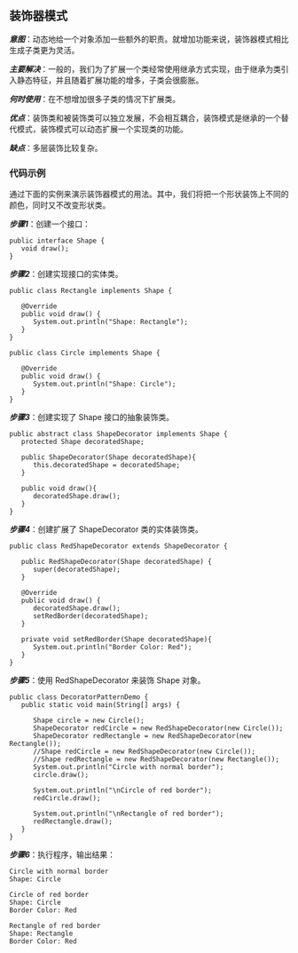 ## 装饰器模式

***意图***：动态地给一个对象添加一些额外的职责。就增加功能来说，装饰器模式相比生成子类更为灵活。

***主要解决***：一般的，我们为了扩展一个类经常使用继承方式实现，由于继承为类引入静态特征，并且随着扩展功能的增多，子类会很膨胀。

***何时使用***：在不想增加很多子类的情况下扩展类。

***优点***：装饰类和被装饰类可以独立发展，不会相互耦合，装饰模式是继承的一个替代模式，装饰模式可以动态扩展一个实现类的功能。

***缺点***：多层装饰比较复杂。

### 代码示例
通过下面的实例来演示装饰器模式的用法。其中，我们将把一个形状装饰上不同的颜色，同时又不改变形状类。

***步骤1***：创建一个接口：
```
public interface Shape {
   void draw();
}
```
***步骤2***：创建实现接口的实体类。
```
public class Rectangle implements Shape {
 
   @Override
   public void draw() {
      System.out.println("Shape: Rectangle");
   }
}
```
```
public class Circle implements Shape {
 
   @Override
   public void draw() {
      System.out.println("Shape: Circle");
   }
}
```
***步骤3***：创建实现了 Shape 接口的抽象装饰类。
```
public abstract class ShapeDecorator implements Shape {
   protected Shape decoratedShape;
 
   public ShapeDecorator(Shape decoratedShape){
      this.decoratedShape = decoratedShape;
   }
 
   public void draw(){
      decoratedShape.draw();
   }  
}
```
***步骤4***：创建扩展了 ShapeDecorator 类的实体装饰类。
```
public class RedShapeDecorator extends ShapeDecorator {
 
   public RedShapeDecorator(Shape decoratedShape) {
      super(decoratedShape);     
   }
 
   @Override
   public void draw() {
      decoratedShape.draw();         
      setRedBorder(decoratedShape);
   }
 
   private void setRedBorder(Shape decoratedShape){
      System.out.println("Border Color: Red");
   }
}
```
***步骤5***：使用 RedShapeDecorator 来装饰 Shape 对象。
```
public class DecoratorPatternDemo {
   public static void main(String[] args) {
 
      Shape circle = new Circle();
      ShapeDecorator redCircle = new RedShapeDecorator(new Circle());
      ShapeDecorator redRectangle = new RedShapeDecorator(new Rectangle());
      //Shape redCircle = new RedShapeDecorator(new Circle());
      //Shape redRectangle = new RedShapeDecorator(new Rectangle());
      System.out.println("Circle with normal border");
      circle.draw();
 
      System.out.println("\nCircle of red border");
      redCircle.draw();
 
      System.out.println("\nRectangle of red border");
      redRectangle.draw();
   }
}
```
***步骤6***：执行程序，输出结果：
```
Circle with normal border
Shape: Circle

Circle of red border
Shape: Circle
Border Color: Red

Rectangle of red border
Shape: Rectangle
Border Color: Red

```
